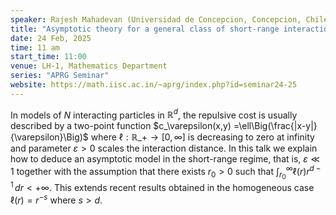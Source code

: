 ```yaml
---
speaker: Rajesh Mahadevan (Universidad de Concepcion, Concepcion, Chile)
title: "Asymptotic theory for a general class of short-range interaction functionals"
date: 24 Feb, 2025
time: 11 am
start_time: 11:00
venue: LH-1, Mathematics Department
series: "APRG Seminar"
website: https://math.iisc.ac.in/~aprg/index.php?id=seminar24-25
---
```


In models of $N$ interacting particles in $\mathbb{R}^d$, the repulsive cost is usually described by a two-point function $c_\varepsilon(x,y)
=\ell\Big(\frac{|x-y|}{\varepsilon}\Big)$ where $\ell: \mathbb{R}\_+ \to [0,\infty]$ is decreasing to zero at infinity and parameter
$\varepsilon>0$ scales the interaction distance. In this talk we explain how to deduce an asymptotic model in the short-range regime, that is,
$\varepsilon \ll 1$ together with the assumption  that there exists $r_0>0$ such that $\int_{r_0}^\infty \ell(r) r^{d-1}\, dr <+\infty$. This
extends recent results obtained in the homogeneous case $\ell(r) = r^{-s}$ where $s>d$.
